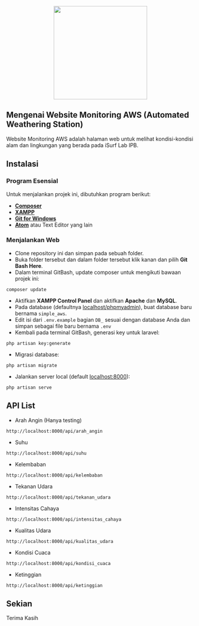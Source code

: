 <p align="center"><img src="https://raws.nifc.gov/themes/custom/raws/assets/img/agency.svg" width="250"></p>


## Mengenai Website Monitoring AWS (Automated Weathering Station)

Website Monitoring AWS adalah halaman web untuk melihat kondisi-kondisi alam dan lingkungan yang berada pada iSurf Lab IPB.

## Instalasi

### Program Esensial
Untuk menjalankan projek ini, dibutuhkan program berikut:

- **[Composer](https://getcomposer.org/download/)**
- **[XAMPP](https://www.apachefriends.org/download.html)**
- **[Git for Windows](https://gitforwindows.org/)**
- **[Atom](https://atom.io/)** atau Text Editor yang lain

### Menjalankan Web

- Clone repository ini dan simpan pada sebuah folder.
- Buka folder tersebut dan dalam folder tersebut klik kanan dan pilih **Git Bash Here**.
- Dalam terminal GitBash, update composer untuk mengikuti bawaan projek ini:
```
composer update
```
- Aktifkan **XAMPP Control Panel** dan aktifkan **Apache** dan **MySQL**.
- Pada database (defaultnya [localhost/phpmyadmin](http://localhost/phpmyadmin)), buat database baru bernama `simple_aws`.
- Edit isi dari `.env.example` bagian `DB_` sesuai dengan database Anda dan simpan sebagai file baru bernama `.env`
- Kembali pada terminal GitBash, generasi key untuk laravel:
```
php artisan key:generate
```
- Migrasi database:
```
php artisan migrate
```
- Jalankan server local (default [localhost:8000](http://localhost:8000/)):
```
php artisan serve
```

## API List

- Arah Angin (Hanya testing)
```
http://localhost:8000/api/arah_angin
```
- Suhu
```
http://localhost:8000/api/suhu
```
- Kelembaban
```
http://localhost:8000/api/kelembaban
```
- Tekanan Udara
```
http://localhost:8000/api/tekanan_udara
```
- Intensitas Cahaya
```
http://localhost:8000/api/intensitas_cahaya
```
- Kualitas Udara
```
http://localhost:8000/api/kualitas_udara
```
- Kondisi Cuaca
```
http://localhost:8000/api/kondisi_cuaca
```
- Ketinggian
```
http://localhost:8000/api/ketinggian
```

## Sekian

Terima Kasih
